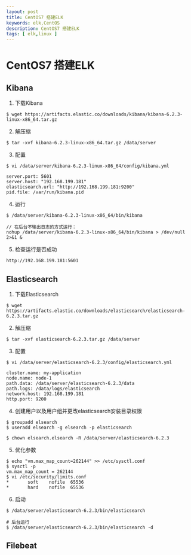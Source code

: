```yaml
---
layout: post
title: CentOS7 搭建ELK
keywords: elk,CentOS
description: CentOS7 搭建ELK
tags: [ elk,linux ]
---
```

# CentOS7 搭建ELK

## Kibana

1. 下载Kibana
```
$ wget https://artifacts.elastic.co/downloads/kibana/kibana-6.2.3-linux-x86_64.tar.gz
```

2. 解压缩
```
$ tar -xvf kibana-6.2.3-linux-x86_64.tar.gz /data/server
```

3. 配置
```
$ vi /data/server/kibana-6.2.3-linux-x86_64/config/kibana.yml

server.port: 5601
server.host: "192.168.199.181"
elasticsearch.url: "http://192.168.199.181:9200"
pid.file: /var/run/kibana.pid
```

4. 运行
```
$ /data/server/kibana-6.2.3-linux-x86_64/bin/kibana

// 在后台不输出日志的方式运行：
nohup /data/server/kibana-6.2.3-linux-x86_64/bin/kibana > /dev/null 2>&1 &
```

5. 检查运行是否成功
```
http://192.168.199.181:5601
```

## Elasticsearch
1. 下载Elasticsearch
```
$ wget https://artifacts.elastic.co/downloads/elasticsearch/elasticsearch-6.2.3.tar.gz
```

2. 解压缩
```
$ tar -xvf elasticsearch-6.2.3.tar.gz /data/server
```

3. 配置
```
$ vi /data/server/elasticsearch-6.2.3/config/elasticsearch.yml

cluster.name: my-application
node.name: node-1
path.data: /data/server/elasticsearch-6.2.3/data
path.logs: /data/logs/elasticsearch
network.host: 192.168.199.181
http.port: 9200
```

4. 创建用户以及用户组并更改elasticsearch安装目录权限
```
$ groupadd elsearch
$ useradd elsearch -g elsearch -p elasticsearch

$ chown elsearch.elsearch -R /data/server/elasticsearch-6.2.3
```

5. 优化参数
```
$ echo "vm.max_map_count=262144" >> /etc/sysctl.conf
$ sysctl -p
vm.max_map_count = 262144
$ vi /etc/security/limits.conf
*       soft    nofile  65536
*       hard    nofile  65536
```

6. 启动
```
$ /data/server/elasticsearch-6.2.3/bin/elasticsearch

# 后台运行
$ /data/server/elasticsearch-6.2.3/bin/elasticsearch -d 
```

## Filebeat